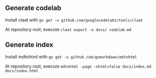 ## Generate codelab

Install claat with `go get -u github.com/googlecodelabs/tools/claat`

At repository root, execute `claat export -o docs/ codelab.md`

## Generate index

Install mdtohtml with `go get -u github.com/gomarkdown/mdtohtml`

At repository root, execute `mdtohtml -page -xhtml=false docs/index.md docs/index.html`
